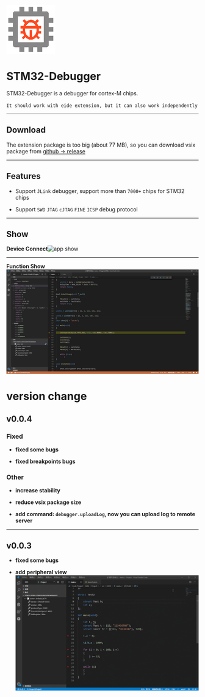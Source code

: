 ![app icon](./res/icons/icon.png)

# STM32-Debugger

STM32-Debugger is a debugger for cortex-M chips.

`It should work with eide extension, but it can also work independently`

***

## Download

The extension package is too big (about 77 MB), so you can download vsix package from [github -> release](https://github.com/github0null/stm32-debugger/releases)

***

## Features

* Support `JLink` debugger, support more than `7000+` chips for STM32 chips

* Support `SWD` `JTAG` `cJTAG` `FINE` `ICSP` debug protocol

***

## Show

**Device Connect**![app show](./res/icons/device.png)

***

**Function Show**![app show](./res/icons/app_show.png)

# version change

## v0.0.4

### Fixed

- **fixed some bugs**

- **fixed breakpoints bugs**

### Other

- **increase stability**

- **reduce vsix package size**

- **add command: `debugger.uploadLog`, now you can upload log to remote server**

****

## v0.0.3

- **fixed some bugs**

- **add peripheral view** 
![debug_show](./res/icons/debug_view.gif)

